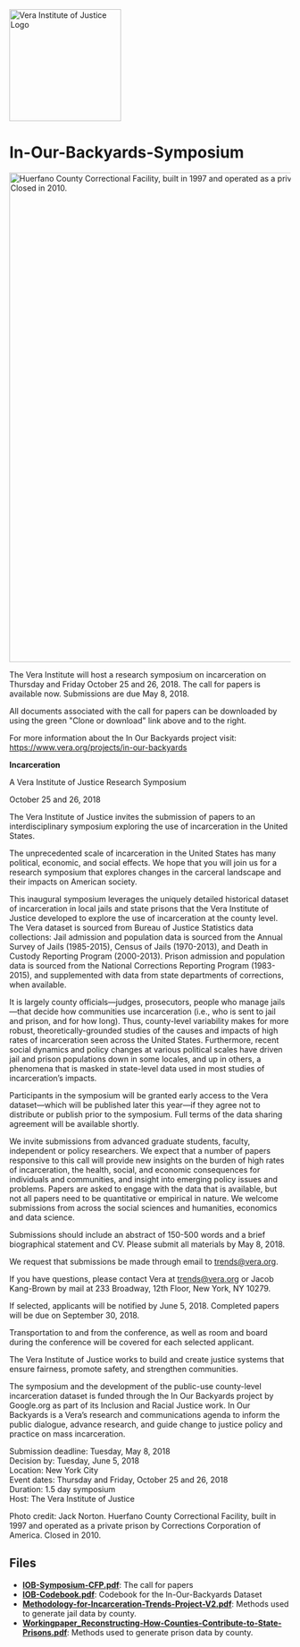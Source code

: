 <img width=200 src="https://github.com/vera-institute/In-Our-Backyards-Symposium/blob/master/vera-logo.png?raw=true" alt="Vera Institute of Justice Logo"/>

# In-Our-Backyards-Symposium

<img width=875 src="https://github.com/vera-institute/In-Our-Backyards-Symposium/blob/master/iob-cfp-banner.jpg?raw=true" alt="Huerfano County Correctional Facility, built in 1997 and operated as a private prison by Corrections Corporation of America. Closed in 2010."/>


The Vera Institute will host a research symposium on incarceration on Thursday and Friday October 25 and 26, 2018. The call for papers is available now. Submissions are due May 8, 2018.

All documents associated with the call for papers can be downloaded by
using the green "Clone or download" link above and to the right.

For more information about the In Our Backyards project visit:
https://www.vera.org/projects/in-our-backyards


**Incarceration**

A Vera Institute of Justice Research Symposium

October 25 and 26, 2018

The Vera Institute of Justice invites the submission of papers to an interdisciplinary symposium exploring the use of incarceration in the United States.

The unprecedented scale of incarceration in the United States has many political, economic, and social effects. We hope that you will join us for a research symposium that explores changes in the carceral landscape and their impacts on American society.

This inaugural symposium leverages the uniquely detailed historical dataset of incarceration in local jails and state prisons that the Vera Institute of Justice developed to explore the use of incarceration at the county level. The Vera dataset is sourced from Bureau of Justice Statistics data collections: Jail admission and population data is sourced from the Annual Survey of Jails (1985-2015), Census of Jails (1970-2013), and Death in Custody Reporting Program (2000-2013). Prison admission and population data is sourced from the National Corrections Reporting Program (1983-2015), and supplemented with data from state departments of corrections, when available.

It is largely county officials—judges, prosecutors, people who manage jails—that decide how communities use incarceration (i.e., who is sent to jail and prison, and for how long). Thus, county-level variability makes for more robust, theoretically-grounded studies of the causes and impacts of high rates of incarceration seen across the United States. Furthermore, recent social dynamics and policy changes at various political scales have driven jail and prison populations down in some locales, and up in others, a phenomena that is masked in state-level data used in most studies of incarceration’s impacts.

Participants in the symposium will be granted early access to the Vera dataset—which will be published later this year—if they agree not to distribute or publish prior to the symposium. Full terms of the data sharing agreement will be available shortly.

We invite submissions from advanced graduate students, faculty, independent or policy researchers. We expect that a number of papers responsive to this call will provide new insights on the burden of high rates of incarceration, the health, social, and economic consequences for individuals and communities, and insight into emerging policy issues and problems. Papers are asked to engage with the data that is available, but not all papers need to be quantitative or empirical in nature. We welcome submissions from across the social sciences and humanities, economics and data science.

Submissions should include an abstract of 150-500 words and a brief biographical statement and CV. Please submit all materials by May 8, 2018.

We request that submissions be made through email to trends@vera.org.

If you have questions, please contact Vera at trends@vera.org or Jacob Kang-Brown by mail at 233 Broadway, 12th Floor, New York, NY 10279.

If selected, applicants will be notified by June 5, 2018. Completed papers will be due on September 30, 2018.

Transportation to and from the conference, as well as room and board during the conference will be covered for each selected applicant.

The Vera Institute of Justice works to build and create justice systems that ensure fairness, promote safety, and strengthen communities.

The symposium and the development of the public-use county-level incarceration dataset is funded through the In Our Backyards project by Google.org as part of its Inclusion and Racial Justice work. In Our Backyards is a Vera’s research and communications agenda to inform the public dialogue, advance research, and guide change to justice policy and practice on mass incarceration.

Submission deadline: Tuesday, May 8, 2018<br>
Decision by: Tuesday, June 5, 2018<br>
Location: New York City<br>
Event dates: Thursday and Friday, October 25 and 26, 2018<br>
Duration: 1.5 day symposium<br>
Host: The Vera Institute of Justice<br>


Photo credit: Jack Norton. Huerfano County Correctional Facility, built in 1997 and operated as a private prison by Corrections Corporation of America. Closed in 2010.

## Files

- **[IOB-Symposium-CFP.pdf](https://github.com/vera-institute/In-Our-Backyards-Symposium/blob/master/IOB-Symposium-CFP.pdf?raw=true)**: The call for papers
- **[IOB-Codebook.pdf](https://github.com/vera-institute/In-Our-Backyards-Symposium/blob/master/IOB-Codebook.pdf?raw=true)**: Codebook for the In-Our-Backyards Dataset
- **[Methodology-for-Incarceration-Trends-Project-V2.pdf](https://github.com/vera-institute/In-Our-Backyards-Symposium/blob/master/Methodology-for-Incarceration-Trends-Project-V2.pdf?raw=true)**: Methods used to generate jail data by county.
- **[Workingpaper_Reconstructing-How-Counties-Contribute-to-State-Prisons.pdf](https://github.com/vera-institute/In-Our-Backyards-Symposium/blob/master/Workingpaper_Reconstructing-How-Counties-Contribute-to-State-Prisons.pdf?raw=true)**: Methods used to generate prison data by county.
